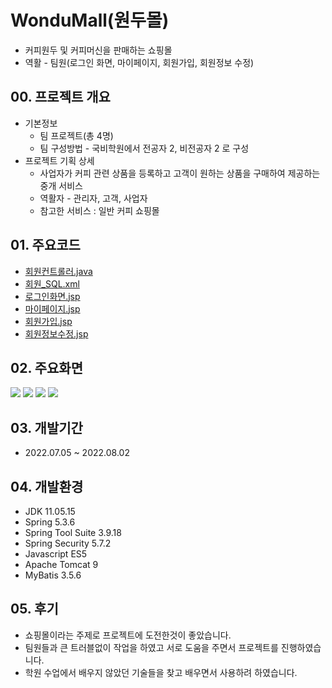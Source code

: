# WonduMall(원두몰)

+ 커피원두 및 커피머신을 판매하는 쇼핑몰
+ 역활 - 팀원(로그인 화면, 마이페이지, 회원가입, 회원정보 수정)

## 00. 프로젝트 개요

+ 기본정보
  + 팀 프로젝트(총 4명)
  + 팀 구성방법 - 국비학원에서 전공자 2, 비전공자 2 로 구성
+ 프로젝트 기획 상세
  + 사업자가 커피 관련 상품을 등록하고 고객이 원하는 상품을 구매하여 제공하는 중개 서비스
  + 역활자 - 관리자, 고객, 사업자
  + 참고한 서비스 : 일반 커피 쇼핑몰


## 01. 주요코드
+ [회원컨트롤러.java](https://github.com/cheuljin/wondumall/blob/main/src/main/java/com/wondumall/Controller/LoginController.java)
+ [회원_SQL.xml](https://github.com/cheuljin/wondumall/blob/main/src/main/resources/mapper/login_SQL.xml)
+ [로그인화면.jsp](https://github.com/cheuljin/wondumall/blob/main/src/main/webapp/WEB-INF/views/login.jsp)
+ [마이페이지.jsp](https://github.com/cheuljin/wondumall/blob/main/src/main/webapp/WEB-INF/views/mypage.jsp)
+ [회원가입.jsp](https://github.com/cheuljin/wondumall/blob/main/src/main/webapp/WEB-INF/views/join.jsp)
+ [회원정보수정.jsp](https://github.com/cheuljin/wondumall/blob/main/src/main/webapp/WEB-INF/views/update.jsp)

## 02. 주요화면
![](https://github.com/cheuljin/wondumall/blob/main/src/main/webapp/resources/screenshot/login.JPG)
![](https://github.com/cheuljin/wondumall/blob/main/src/main/webapp/resources/screenshot/join.JPG)
![](https://github.com/cheuljin/wondumall/blob/main/src/main/webapp/resources/screenshot/mypage.JPG)
![](https://github.com/cheuljin/wondumall/blob/main/src/main/webapp/resources/screenshot/update.JPG)

## 03. 개발기간
+ 2022.07.05 ~ 2022.08.02

## 04. 개발환경
+ JDK 11.05.15
+ Spring 5.3.6
+ Spring Tool Suite 3.9.18
+ Spring Security 5.7.2
+ Javascript ES5
+ Apache Tomcat 9
+ MyBatis 3.5.6

## 05. 후기
+ 쇼핑몰이라는 주제로 프로젝트에 도전한것이 좋았습니다.
+ 팀원들과 큰 트러블없이 작업을 하였고 서로 도움을 주면서 프로젝트를 진행하였습니다.
+ 학원 수업에서 배우지 않았던 기술들을 찾고 배우면서 사용하려 하였습니다.


